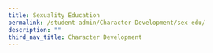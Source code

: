 ```yaml
---
title: Sexuality Education
permalink: /student-admin/Character-Development/sex-edu/
description: ""
third_nav_title: Character Development
---
```


